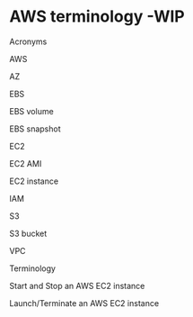 # AWS terminology -WIP

Acronyms

AWS

AZ

EBS

EBS volume

EBS snapshot

EC2

EC2 AMI

EC2 instance

IAM

S3

S3 bucket

VPC



Terminology

Start and Stop an AWS EC2 instance

Launch/Terminate an AWS EC2 instance

